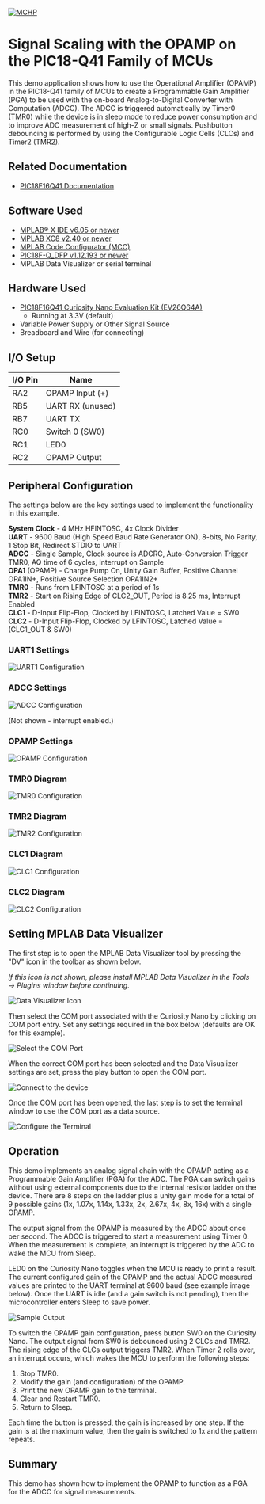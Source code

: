 <!-- Please do not change this logo with link -->

[![MCHP](images/microchip.png)](https://www.microchip.com)

# Signal Scaling with the OPAMP on the PIC18-Q41 Family of MCUs

This demo application shows how to use the Operational Amplifier (OPAMP) in the PIC18-Q41 family of MCUs to create a Programmable Gain Amplifier (PGA) to be used with the on-board Analog-to-Digital Converter with Computation (ADCC). The ADCC is triggered automatically by Timer0 (TMR0) while the device is in sleep mode to reduce power consumption and to improve ADC measurement of high-Z or small signals. Pushbutton debouncing is performed by using the Configurable Logic Cells (CLCs) and Timer2 (TMR2).

## Related Documentation

- [PIC18F16Q41 Documentation](https://www.microchip.com/en-us/product/PIC18F16Q41?utm_source=GitHub&utm_medium=TextLink&utm_campaign=MCU8_MMTCha_pic18q41&utm_content=pic18f1q41-analog-demo-mplab-mcc-github)

## Software Used

- [MPLAB® X IDE v6.05 or newer](https://www.microchip.com/en-us/tools-resources/develop/mplab-x-ide?utm_source=GitHub&utm_medium=TextLink&utm_campaign=MCU8_MMTCha_pic18q41&utm_content=pic18f1q41-analog-demo-mplab-mcc-github)
- [MPLAB XC8 v2.40 or newer](https://www.microchip.com/en-us/tools-resources/develop/mplab-xc-compilers?utm_source=GitHub&utm_medium=TextLink&utm_campaign=MCU8_MMTCha_pic18q41&utm_content=pic18f1q41-analog-demo-mplab-mcc-github)
- [MPLAB Code Configurator (MCC)](https://www.microchip.com/en-us/tools-resources/configure/mplab-code-configurator?utm_source=GitHub&utm_medium=TextLink&utm_campaign=MCU8_MMTCha_pic18q41&utm_content=pic18f1q41-analog-demo-mplab-mcc-github)
- [PIC18F-Q_DFP v1.12.193 or newer](https://packs.download.microchip.com/)
- MPLAB Data Visualizer or serial terminal

## Hardware Used

- [PIC18F16Q41 Curiosity Nano Evaluation Kit (EV26Q64A)](https://www.microchip.com/en-us/development-tool/EV26Q64A?utm_source=GitHub&utm_medium=TextLink&utm_campaign=MCU8_MMTCha_pic18q41&utm_content=pic18f1q41-analog-demo-mplab-mcc-github)
  - Running at 3.3V (default)
- Variable Power Supply or Other Signal Source
- Breadboard and Wire (for connecting)

## I/O Setup

| I/O Pin | Name
| ------  | ----
| RA2 | OPAMP Input (+)
| RB5 | UART RX (unused)
| RB7 | UART TX
| RC0 | Switch 0 (SW0)
| RC1 | LED0
| RC2 | OPAMP Output

## Peripheral Configuration

The settings below are the key settings used to implement the functionality in this example.

**System Clock** - 4 MHz HFINTOSC, 4x Clock Divider  
**UART** - 9600 Baud (High Speed Baud Rate Generator ON), 8-bits, No Parity, 1 Stop Bit, Redirect STDIO to UART  
**ADCC** - Single Sample, Clock source is ADCRC, Auto-Conversion Trigger TMR0, AQ time of 6 cycles, Interrupt on Sample  
**OPA1** (OPAMP) - Charge Pump On, Unity Gain Buffer, Positive Channel OPA1IN+, Positive Source Selection OPA1IN2+  
**TMR0** - Runs from LFINTOSC at a period of 1s  
**TMR2** -  Start on Rising Edge of CLC2_OUT, Period is 8.25 ms, Interrupt Enabled     
**CLC1** - D-Input Flip-Flop, Clocked by LFINTOSC, Latched Value = SW0   
**CLC2** - D-Input Flip-Flop, Clocked by LFINTOSC, Latched Value = (CLC1_OUT & SW0)  

### UART1 Settings

![UART1 Configuration](./images/UART1.PNG)

### ADCC Settings

![ADCC Configuration](./images/ADCC.PNG)  

(Not shown - interrupt enabled.)

### OPAMP Settings

![OPAMP Configuration](./images/OPAMP.PNG)

### TMR0 Diagram

![TMR0 Configuration](./images/Timer0.PNG)

### TMR2 Diagram

![TMR2 Configuration](./images/Timer2.PNG)

### CLC1 Diagram

![CLC1 Configuration](./images/clc1.png)

### CLC2 Diagram

![CLC2 Configuration](./images/clc2.png)

## Setting MPLAB Data Visualizer

The first step is to open the MPLAB Data Visualizer tool by pressing the "DV" icon in the toolbar as shown below.

*If this icon is not shown, please install MPLAB Data Visualizer in the Tools &rarr; Plugins window before continuing.*

![Data Visualizer Icon](./images/DVsetup1.PNG)

Then select the COM port associated with the Curiosity Nano by clicking on COM port entry. Set any settings required in the box below (defaults are OK for this example).

![Select the COM Port](./images/DVsetup2.PNG)

When the correct COM port has been selected and the Data Visualizer settings are set, press the play button to open the COM port.

![Connect to the device](./images/DVsetup3.PNG)

Once the COM port has been opened, the last step is to set the terminal window to use the COM port as a data source.

![Configure the Terminal](./images/DVsetup4.PNG)

## Operation

This demo implements an analog signal chain with the OPAMP acting as a Programmable Gain Amplifier (PGA) for the ADC. The PGA can switch gains without using external components due to the internal resistor ladder on the device. There are 8 steps on the ladder plus a unity gain mode for a total of 9 possible gains (1x, 1.07x, 1.14x, 1.33x, 2x, 2.67x, 4x, 8x, 16x) with a single OPAMP.

The output signal from the OPAMP is measured by the ADCC about once per second. The ADCC is triggered to start a measurement using Timer 0. When the measurement is complete, an interrupt is triggered by the ADC to wake the MCU from Sleep.

LED0 on the Curiosity Nano toggles when the MCU is ready to print a result. The current configured gain of the OPAMP and the actual ADCC measured values are printed to the UART terminal at 9600 baud (see example image below). Once the UART is idle (and a gain switch is not pending), then the microcontroller enters Sleep to save power.

![Sample Output](./images/sampleOutput.PNG)

To switch the OPAMP gain configuration, press button SW0 on the Curiosity Nano. The output signal from SW0 is debounced using 2 CLCs and TMR2. The rising edge of the CLCs output triggers TMR2. When Timer 2 rolls over, an interrupt occurs, which wakes the MCU to perform the following steps:

1. Stop TMR0.
2. Modify the gain (and configuration) of the OPAMP.
3. Print the new OPAMP gain to the terminal.
4. Clear and Restart TMR0.
5. Return to Sleep.

Each time the button is pressed, the gain is increased by one step. If the gain is at the maximum value, then the gain is switched to 1x and the pattern repeats.

## Summary
This demo has shown how to implement the OPAMP to function as a PGA for the ADCC for signal measurements.
